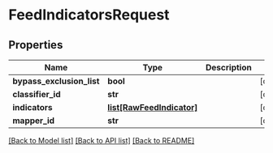 # FeedIndicatorsRequest

## Properties
Name | Type | Description | Notes
------------ | ------------- | ------------- | -------------
**bypass_exclusion_list** | **bool** |  | [optional] 
**classifier_id** | **str** |  | [optional] 
**indicators** | [**list[RawFeedIndicator]**](RawFeedIndicator.md) |  | [optional] 
**mapper_id** | **str** |  | [optional] 

[[Back to Model list]](README.md#documentation-for-models) [[Back to API list]](README.md#documentation-for-api-endpoints) [[Back to README]](README.md)



